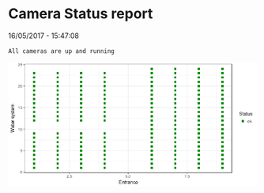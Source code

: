 Camera Status report
================
16/05/2017 - 15:47:08

    All cameras are up and running

![](camreport_files/figure-markdown_github/unnamed-chunk-2-1.png)
